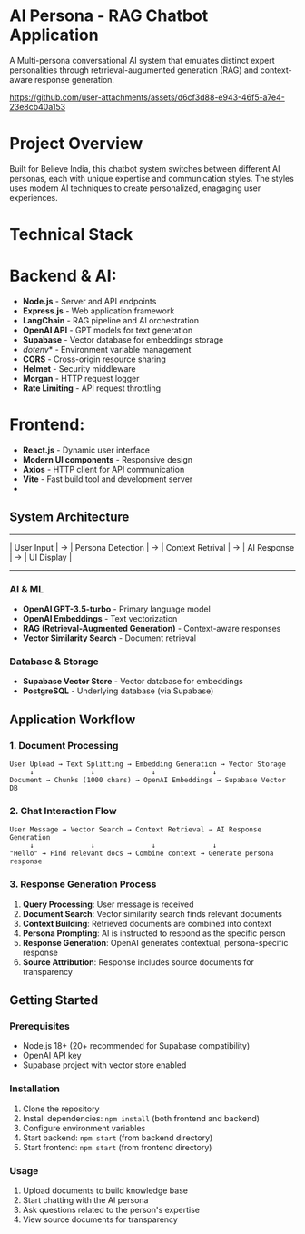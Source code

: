 # AI Persona - RAG Chatbot Application
A Multi-persona conversational AI system that emulates distinct expert personalities through retrrieval-augumented generation (RAG) and context-aware response generation.

https://github.com/user-attachments/assets/d6cf3d88-e943-46f5-a7e4-23e8cb40a153

# Project Overview
Built for Believe India, this chatbot system switches between different AI personas, each with unique expertise and communication styles. The styles uses modern AI techniques to create personalized, enagaging user experiences.

# Technical Stack 

# Backend & AI:
 - **Node.js** - Server and API endpoints
 - **Express.js** - Web application framework
 - **LangChain** - RAG pipeline and AI orchestration
 - **OpenAI API** - GPT models for text generation
 - **Supabase** - Vector database for embeddings storage
 - *dotenv** - Environment variable management
 - **CORS** - Cross-origin resource sharing
 - **Helmet** - Security middleware
 - **Morgan** - HTTP request logger
 - **Rate Limiting** - API request throttling

# Frontend:
- **React.js** - Dynamic user interface
- **Modern UI components** - Responsive design
- **Axios** - HTTP client for API communication
- **Vite** - Fast build tool and development server
- 

## System Architecture
  ------------      -------------------       -------------------    --------------     --------------
 | User Input | -> | Persona Detection | ->  | Context Retrival | -> | AI Response | -> | UI Display |
  -----------       -------------------       -------------------    --------------     --------------


### AI & ML
- **OpenAI GPT-3.5-turbo** - Primary language model
- **OpenAI Embeddings** - Text vectorization
- **RAG (Retrieval-Augmented Generation)** - Context-aware responses
- **Vector Similarity Search** - Document retrieval

### Database & Storage
- **Supabase Vector Store** - Vector database for embeddings
- **PostgreSQL** - Underlying database (via Supabase)

## Application Workflow

### 1. Document Processing
```
User Upload → Text Splitting → Embedding Generation → Vector Storage
     ↓              ↓              ↓              ↓
Document → Chunks (1000 chars) → OpenAI Embeddings → Supabase Vector DB
```

### 2. Chat Interaction Flow
```
User Message → Vector Search → Context Retrieval → AI Response Generation
     ↓              ↓              ↓              ↓
"Hello" → Find relevant docs → Combine context → Generate persona response
```

### 3. Response Generation Process
1. **Query Processing**: User message is received
2. **Document Search**: Vector similarity search finds relevant documents
3. **Context Building**: Retrieved documents are combined into context
4. **Persona Prompting**: AI is instructed to respond as the specific person
5. **Response Generation**: OpenAI generates contextual, persona-specific response
6. **Source Attribution**: Response includes source documents for transparency


## Getting Started

### Prerequisites
- Node.js 18+ (20+ recommended for Supabase compatibility)
- OpenAI API key
- Supabase project with vector store enabled

### Installation
1. Clone the repository
2. Install dependencies: `npm install` (both frontend and backend)
3. Configure environment variables
4. Start backend: `npm start` (from backend directory)
5. Start frontend: `npm start` (from frontend directory)

### Usage
1. Upload documents to build knowledge base
2. Start chatting with the AI persona
3. Ask questions related to the person's expertise
4. View source documents for transparency












